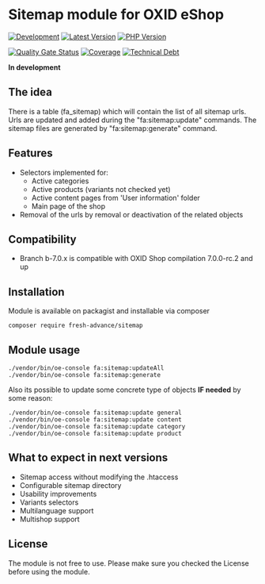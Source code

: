 # Sitemap module for OXID eShop

[![Development](https://github.com/Fresh-Advance/Sitemap/actions/workflows/trigger.yml/badge.svg?branch=b-7.0.x)](https://github.com/Fresh-Advance/Sitemap/actions/workflows/trigger.yml)
[![Latest Version](https://img.shields.io/packagist/v/Fresh-Advance/Sitemap?logo=composer&label=latest&include_prereleases&color=orange)](https://packagist.org/packages/Fresh-Advance/Sitemap)
[![PHP Version](https://img.shields.io/packagist/php-v/Fresh-Advance/Sitemap)](https://github.com/Fresh-Advance/Sitemap)

[![Quality Gate Status](https://sonarcloud.io/api/project_badges/measure?project=Fresh-Advance_Sitemap&metric=alert_status)](https://sonarcloud.io/dashboard?id=Fresh-Advance_Sitemap)
[![Coverage](https://sonarcloud.io/api/project_badges/measure?project=Fresh-Advance_Sitemap&metric=coverage)](https://sonarcloud.io/dashboard?id=Fresh-Advance_Sitemap)
[![Technical Debt](https://sonarcloud.io/api/project_badges/measure?project=Fresh-Advance_Sitemap&metric=sqale_index)](https://sonarcloud.io/dashboard?id=Fresh-Advance_Sitemap)

**In development**

## The idea

There is a table (fa_sitemap) which will contain the list of all sitemap urls.
Urls are updated and added during the "fa:sitemap:update" commands.
The sitemap files are generated by "fa:sitemap:generate" command.

## Features

* Selectors implemented for:
  * Active categories
  * Active products (variants not checked yet)
  * Active content pages from 'User information' folder
  * Main page of the shop
* Removal of the urls by removal or deactivation of the related objects

## Compatibility

* Branch b-7.0.x is compatible with OXID Shop compilation 7.0.0-rc.2 and up

## Installation

Module is available on packagist and installable via composer

```
composer require fresh-advance/sitemap
```

## Module usage

```shell
./vendor/bin/oe-console fa:sitemap:updateAll
./vendor/bin/oe-console fa:sitemap:generate
```

Also its possible to update some concrete type of objects **IF needed** by some reason:

```shell
./vendor/bin/oe-console fa:sitemap:update general
./vendor/bin/oe-console fa:sitemap:update content
./vendor/bin/oe-console fa:sitemap:update category
./vendor/bin/oe-console fa:sitemap:update product
```

## What to expect in next versions

* Sitemap access without modifying the .htaccess
* Configurable sitemap directory
* Usability improvements
* Variants selectors
* Multilanguage support
* Multishop support

## License

The module is not free to use. Please make sure you checked the License before using the module.
